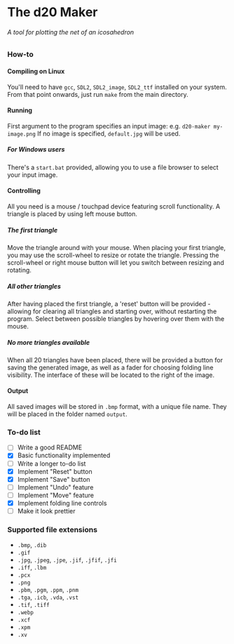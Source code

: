 # The d20 Maker
###### A tool for plotting the net of an icosahedron

### How-to
#### Compiling on Linux
You'll need to have `gcc`, `SDL2`, `SDL2_image`, `SDL2_ttf` installed on your system.
From that point onwards, just run `make` from the main directory.
#### Running
First argument to the program specifies an input image:
e.g. `d20-maker my-image.png`
If no image is specified, `default.jpg` will be used.
##### For Windows users
There's a `start.bat` provided, allowing you to use a file browser to select your input image.
#### Controlling
All you need is a mouse / touchpad device featuring scroll functionality.
A triangle is placed by using left mouse button.
##### The first triangle
Move the triangle around with your mouse. When placing your first triangle, you may use the scroll-wheel to resize or rotate the triangle. Pressing the scroll-wheel or right mouse button will let you switch between resizing and rotating.
##### All other triangles
After having placed the first triangle, a 'reset' button will be provided - allowing for clearing all triangles and starting over, without restarting the program.
Select between possible triangles by hovering over them with the mouse.
##### No more triangles available
When all 20 triangles have been placed, there will be provided a button for saving the generated image, as well as a fader for choosing folding line visibility.
The interface of these will be located to the right of the image.
#### Output
All saved images will be stored in `.bmp` format, with a unique file name. They will be placed in the folder named `output`.


### To-do list
 - [ ] Write a good README
 - [x] Basic functionality implemented
 - [ ] Write a longer to-do list
 - [x] Implement "Reset" button
 - [x] Implement "Save" button
 - [ ] Implement "Undo" feature
 - [ ] Implement "Move" feature
 - [x] Implement folding line controls
 - [ ] Make it look prettier

### Supported file extensions
 + `.bmp`, `.dib`
 + `.gif`
 + `.jpg`, `.jpeg`, `.jpe`, `.jif`, `.jfif`, `.jfi`
 + `.iff`, `.lbm`
 + `.pcx`
 + `.png`
 + `.pbm`, `.pgm`, `.ppm`, `.pnm`
 + `.tga`, `.icb`, `.vda`, `.vst`
 + `.tif`, `.tiff`
 + `.webp`
 + `.xcf`
 + `.xpm`
 + `.xv`
